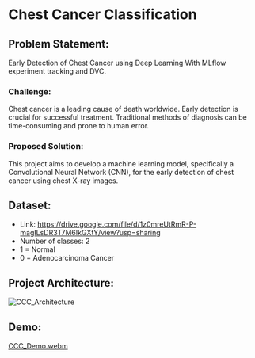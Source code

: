 # Chest Cancer Classification

## Problem Statement: 
Early Detection of Chest Cancer using Deep Learning With MLflow experiment tracking and DVC.

### Challenge: 
Chest cancer is a leading cause of death worldwide. Early detection is crucial for successful treatment. Traditional methods of diagnosis can be time-consuming and prone to human error.

### Proposed Solution: 
This project aims to develop a machine learning model, specifically a Convolutional Neural Network (CNN), for the early detection of chest cancer using chest X-ray images.


## Dataset:
- Link: https://drive.google.com/file/d/1z0mreUtRmR-P-magILsDR3T7M6IkGXtY/view?usp=sharing
- Number of classes: 2
- 1 = Normal
- 0 = Adenocarcinoma Cancer

## Project Architecture:

![CCC_Architecture](https://github.com/mqasim41/Chest-Cancer-Classification/assets/114048264/952b0fc1-4b75-4f53-b914-de6ccbe500c7)

## Demo:

[CCC_Demo.webm](https://github.com/mqasim41/Chest-Cancer-Classification/assets/114048264/a0867462-6df0-4734-8ad8-d212004f4472)




